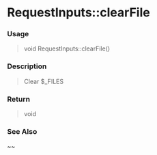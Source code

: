 
# RequestInputs::clearFile 

### Usage

> void RequestInputs::clearFile()

### Description

> Clear $_FILES



### Return
> void 
### See Also

~~


